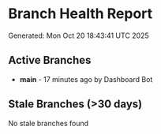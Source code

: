 # Branch Health Report
Generated: Mon Oct 20 18:43:41 UTC 2025

## Active Branches
- **main** - 17 minutes ago by Dashboard Bot

## Stale Branches (>30 days)
No stale branches found
